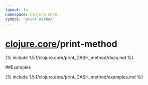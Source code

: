 ```yaml
---
layout: fn
namespace: clojure.core
symbol: "print-method"
---
```


# [clojure.core](../)/print-method

{% include 1.5.1/clojure.core/print_DASH_method/docs.md %}

##Examples

{% include 1.5.1/clojure.core/print_DASH_method/examples.md %}

